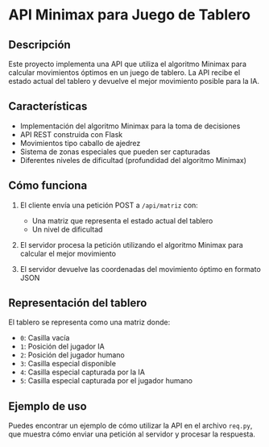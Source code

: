 # API Minimax para Juego de Tablero

## Descripción

Este proyecto implementa una API que utiliza el algoritmo Minimax para calcular movimientos óptimos en un juego de tablero. La API recibe el estado actual del tablero y devuelve el mejor movimiento posible para la IA.

## Características

- Implementación del algoritmo Minimax para la toma de decisiones
- API REST construida con Flask
- Movimientos tipo caballo de ajedrez
- Sistema de zonas especiales que pueden ser capturadas
- Diferentes niveles de dificultad (profundidad del algoritmo Minimax)

## Cómo funciona

1. El cliente envía una petición POST a `/api/matriz` con:
   - Una matriz que representa el estado actual del tablero
   - Un nivel de dificultad

2. El servidor procesa la petición utilizando el algoritmo Minimax para calcular el mejor movimiento

3. El servidor devuelve las coordenadas del movimiento óptimo en formato JSON

## Representación del tablero

El tablero se representa como una matriz donde:
- `0`: Casilla vacía
- `1`: Posición del jugador IA
- `2`: Posición del jugador humano
- `3`: Casilla especial disponible
- `4`: Casilla especial capturada por la IA
- `5`: Casilla especial capturada por el jugador humano

## Ejemplo de uso

Puedes encontrar un ejemplo de cómo utilizar la API en el archivo `req.py`, que muestra cómo enviar una petición al servidor y procesar la respuesta.